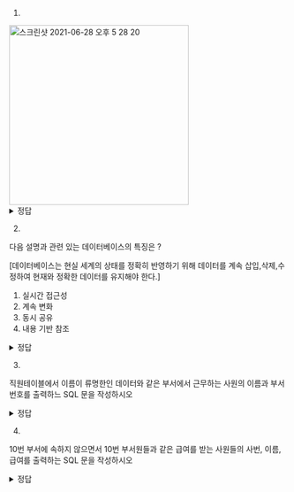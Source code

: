 1.
<img width="325" alt="스크린샷 2021-06-28 오후 5 28 20" src="https://user-images.githubusercontent.com/84062336/123605640-05f9f400-d837-11eb-9263-4f108dde0835.png">

<details>
   <summary> 정답 </summary>
   <div markdown= "1">
   FROM -  WHERE - GROPU BY - HAVING - SELECT - ORDER BY
   </div>
   </details>
   
2.
다음 설명과 관련 있는 데이터베이스의 특징은 ? 

[데이터베이스는 현실 세계의 상태를 정확히 반영하기 위해 데이터를 계속 삽입,삭제,수정하여
현재와 정확한 데이터를 유지해야 한다.]
1) 실시간 접근성
2) 계속 변화
3) 동시 공유
4) 내용 기반 참조

<details>
   <summary> 정답 </summary>
   <div markdown= "1">
   2번 
   현재 정확한 데이터를 유지하기 위해서는 데이터베이스가 이전과 다르게 [계속 변화]가 필요
   </div>
   </details>
   
3.
직원테이블에서 이름이 류명한인 데이터와 같은 부서에서 근무하는 사원의 이름과
부서번호를 출력하느 SQL 문을 작성하시오

<details>
   <summary> 정답 </summary>
   <div markdown= "1">
   SELECT
      EMP_NAME
      ,DEP_NO
   FROM EMPLOYEE
   WHERE DEP_NO IN(SELECT DEP_NO FROM EMPLOYEE WHERE EMP_NAME='류명한')
          AND EMP_NAME!='류명한'
   </div>
   </details>


4.
10번 부서에 속하지 않으면서 10번 부서원들과 같은 급여를 받는 사원들의 
사번, 이름, 급여를 출력하는 SQL 문을 작성하시오

<details>
   <summary> 정답 </summary>
   <div markdown= "1">
   SELECT
      EMP_NO
       ,EMP_NAME
       ,SALARY
   FROM EMPLOYEE 
   WHERE SALARY IN(SELECT SALARY FROM EMPLOYEE WHERE DEP_NO = 10)
         AND DEP_NO!=10
   </details>





